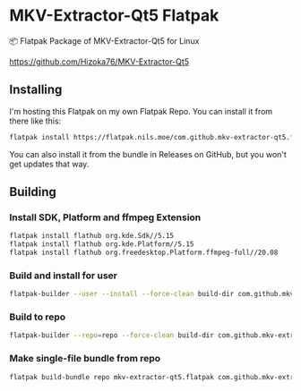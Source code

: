 # MKV-Extractor-Qt5 Flatpak

📦 Flatpak Package of MKV-Extractor-Qt5 for Linux

https://github.com/Hizoka76/MKV-Extractor-Qt5

## Installing

I'm hosting this Flatpak on my own Flatpak Repo. You can install it from there like this:

```bash
flatpak install https://flatpak.nils.moe/com.github.mkv-extractor-qt5.flatpakref
```

You can also install it from the bundle in Releases on GitHub, but you won't get updates that way.

## Building

### Install SDK, Platform and ffmpeg Extension

```bash
flatpak install flathub org.kde.Sdk//5.15
flatpak install flathub org.kde.Platform//5.15
flatpak install flathub org.freedesktop.Platform.ffmpeg-full//20.08
```

### Build and install for user

```bash
flatpak-builder --user --install --force-clean build-dir com.github.mkv-extractor-qt5.yml
```

### Build to repo

```bash
flatpak-builder --repo=repo --force-clean build-dir com.github.mkv-extractor-qt5.yml
```

### Make single-file bundle from repo

```bash
flatpak build-bundle repo mkv-extractor-qt5.flatpak com.github.mkv-extractor-qt5 stable --runtime-repo="https://flathub.org/repo/flathub.flatpakrepo"
```
